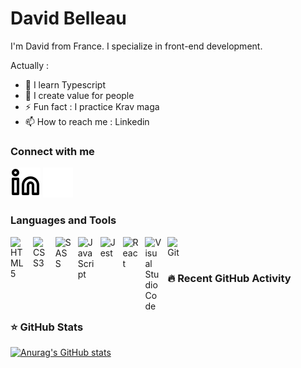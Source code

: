 # David Belleau

I'm David from France. I specialize in front-end development.

Actually :

- 🔭 I learn Typescript
- 👯 I create value for people
- ⚡ Fun fact : I practice Krav maga
- 📫 How to reach me : Linkedin

### Connect with me

[![img_contact](./img/linkedin-light.svg)](https://www.linkedin.com/in/david-belleau/#gh-light-mode-only)
[![img_contact](./img/linkedin-dark.svg)](https://www.linkedin.com/in/david-belleau/#gh-dark-mode-only)

### Languages and Tools

[<img src="https://cdn.jsdelivr.net/gh/devicons/devicon/icons/html5/html5-original.svg" alt="HTML5" style="padding-right:0.62rem;" align="left" width="26px"/>][html5]
[<img src="https://cdn.jsdelivr.net/gh/devicons/devicon/icons/css3/css3-original.svg" alt="CSS3" style="padding-right:0.62rem;" align="left" width="26px"/>][css3]
[<img src="https://cdn.jsdelivr.net/gh/devicons/devicon/icons/sass/sass-original.svg" alt="SASS" style="padding-right:0.62rem;" align="left" width="26px"/>][sass]
[<img src="https://cdn.jsdelivr.net/gh/devicons/devicon/icons/javascript/javascript-original.svg" alt="JavaScript" style="padding-right:0.62rem;" align="left" width="26px"/>][javascript]
[<img src="https://cdn.jsdelivr.net/gh/devicons/devicon/icons/jest/jest-plain.svg" alt="Jest" style="padding-right:0.62rem;" align="left" width="26px"/>][jest]
[<img src="https://cdn.jsdelivr.net/gh/devicons/devicon/icons/react/react-original.svg" alt="React" style="padding-right:0.62rem;" align="left" width="26px"/>][react]
[<img src="https://cdn.jsdelivr.net/gh/devicons/devicon/icons/vscode/vscode-original.svg" alt="Visual Studio Code" style="padding-right:0.62rem;" align="left" width="26px"/>][visual studio code]
[<img src="https://cdn.jsdelivr.net/gh/devicons/devicon/icons/git/git-original.svg" alt="Git" style="padding-right:0.62rem;" align="left" width="26px"/>][git]

[html5]: https://www.w3schools.com/html
[css3]: https://www.w3schools.com/css
[sass]: https://sass-lang.com
[javascript]: https://developer.mozilla.org/en-US/docs/Web/JavaScript
[jest]: https://jestjs.io
[react]: https://reactjs.org
[visual studio code]: https://code.visualstudio.com
[git]: https://git-scm.com

<br/>
<br/>

### 🔥 Recent GitHub Activity

<!--START_SECTION:activity-->

<!--END_SECTION:activity-->

<br/>

### ⭐ GitHub Stats

[![Anurag's GitHub stats](https://github-readme-stats.vercel.app/api?username=David-Belleau&show_icons=true&hide_border=false&title_color=3B1F94f&icon_color=FFE500&bg_color=09131B&text_color=ffffff&border_color=0c1a25)](https://github.com/anuraghazra/github-readme-stats)
